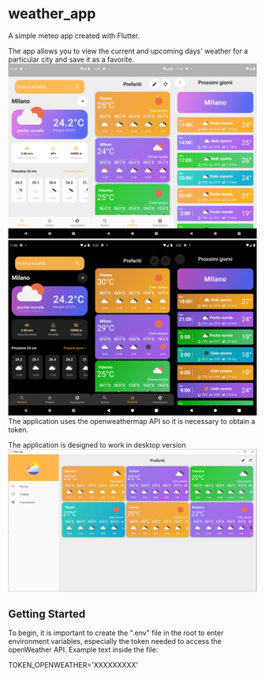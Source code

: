 # weather_app

A simple meteo app created with Flutter.

The app allows you to view the current and upcoming days' weather for a particular city and save it as a favorite.
![overview_light](/assets/overview/overview_light.png)
![overview_dark](/assets/overview/overview_dark.png)
The application uses the openweathermap API so it is necessary to obtain a token.

The application is designed to work in desktop version
![overview_desktop](/assets/overview/overview_desktop.png)
## Getting Started

To begin, it is important to create the ".env" file in the root to enter environment variables, especially the token needed to access the openWeather API.
Example text inside the file:

TOKEN_OPENWEATHER='XXXXXXXXX'
